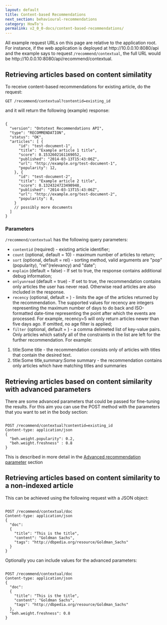 ```yaml
---
layout: default
title: Content-based Recommendations
next_section: behavioural-recommendations
category: HowTo's
permalink: v2_0_0-docs/content-based-recommendations/
---
```


<div class="info-badge">All example request URLs on this page are relative to the application root. For instance, if the web application is deployed at http://10.0.0.10:8080/api and the example says to request <code>/recommend/contextual</code>, the full URL would be http://10.0.0.10:8080/api/recommend/contextual.</div>

## Retrieving articles based on content similatity

To receive content-based recommendations for existing article, do the request:

`
GET /recommend/contextual?contentid=existing_id
`

and it will return the following (example) response:

<pre><code>
{
  "version": "Ontotext Recommendations API",
  "type": "RECOMMENDATION",
  "status": "OK",
  "articles": [ {
      "id": "test-document-1",
      "title": "Example article 1 title",
      "score": 0.1532602161169052,
      "published": "2014-03-13T15:43:06Z",
      "url": "http://example.org/test-document-1",
      "popularity": 12,
    }, {
      "id": "test-document-2",
      "title": "Example article 2 title",
      "score": 0.1324324723490948,
      "published": "2014-03-13T15:43:06Z",
      "url": "http://example.org/test-document-2",
      "popularity": 8,
    }
    // possibly more documents
  ]
}
</code></pre>

### Parameters

`/recommend/contextual` has the following query parameters:

- `contentid` (required) - existing article identifier;
- `count` (optional, default = 10) - maximum number of articles to return;
- `sort` (optional, default = rel) - sorting method, valid arguments are "pop"(popularity), "rel"(relevancy) and "date";
- `explain` (default = false) - If set to true, the response contains additional debug information;
- `onlyunread` (default = true) - If set to true, the recommendation contains only articles the user has never read. Otherwise read articles are also included in the response. 
- `recency` (optional, default = <empty>) - limits the age of the articles returned by the recommendation. The supported values for recency are integers representing the maximum number of days to do back and ISO-formatted date-time representing the point after which the events are processed. For example, recency=5 will only return articles newer than five days ago. If omitted, no age filter is applied;
- `filter` (optional, default = <empty>) - a comma delimeted list of key-value pairs. Only articles which satisfy all of the constraints in the list are left for the further recommendation. For example:
1. title:Some title - the recommendation consists only of articles with titles that contain the desired text.
2. title:Some title,summary:Some summary - the recommendation contains only articles which have matching titles and summaries

## Retrieving articles based on content similarity with advanced parameters

There are some advanced parameters that could be passed for fine-tuning the results. For this aim you can use the POST method with the parameters that you want to set in the body section:

<pre><code>
POST /recommend/contextual?contentid=existing_id
Content-type: application/json
{
  "beh.weight.popularity": 0.2,
  "beh.weight.freshness" : 0.8
}
</code></pre>

This is described in more detail in the [Advanced recommendation parameter](/recommend-pub-docs/v2_0_0-docs/advanced-recommendation-parameters/) section

## Retrieving articles based on content similarity to a non-indexed article

This can be achieved using the following request with a JSON object:

<pre><code>
POST /recommend/contextual/doc
Content-type: application/json
{
  "doc":
  {
    "title": "This is the title",
    "content": "Goldman Sachs",
    "tags": "http://dbpedia.org/resource/Goldman_Sachs"
  }
}
</code></pre>

Optionally you can include values for the advanced parameters:

<pre><code>
POST /recommend/contextual/doc
Content-type: application/json
{
  "doc":
  {
    "title": "This is the title",
    "content": "Goldman Sachs",
    "tags": "http://dbpedia.org/resource/Goldman_Sachs"
  },
  "beh.weight.freshness": 0.8
}
</code></pre>

